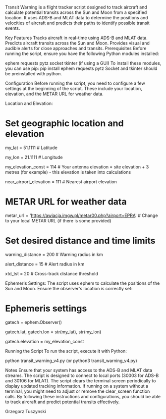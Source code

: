 Transit Warning is a flight tracker script designed to track aircraft and calculate potential transits across the Sun and Moon from a specified location.
It uses ADS-B and MLAT data to determine the positions and velocities of aircraft and predicts their paths to identify possible transit events.

Key Features
Tracks aircraft in real-time using ADS-B and MLAT data.
Predicts aircraft transits across the Sun and Moon.
Provides visual and audible alerts for close approaches and transits.
Prerequisites
Before running the script, ensure you have the following Python modules installed:

ephem
requests
pytz
socket
tkinter (if using a GUI)
To install these modules, you can use pip: pip install ephem requests pytz
Socket and tkinter should be preinstalled with python.

Configuration
Before running the script, you need to configure a few settings at the beginning of the script. These include your location, elevation, and the METAR URL for weather data.

Location and Elevation:
# Set geographic location and elevation
my_lat = 51.1111  # Latitude

my_lon = 21.1111  # Longitude

my_elevation_const = 114  # Your antenna elevation = site elevation + 3 metres (for example) - this elevation is taken into calculations

near_airport_elevation = 111  # Nearest airport elevation

# METAR URL for weather data
metar_url = 'https://awiacja.imgw.pl/metar00.php?airport=EPRA'  # Change to your local METAR URL (if there is some provided)

# Set desired distance and time limits
warning_distance = 200  # Warning radius in km

alert_distance = 15  # Alert radius in km

xtd_tst = 20  # Cross-track distance threshold

Ephemeris Settings:
The script uses ephem to calculate the positions of the Sun and Moon. Ensure the observer's location is correctly set:
# Ephemeris settings
gatech = ephem.Observer()

gatech.lat, gatech.lon = str(my_lat), str(my_lon)

gatech.elevation = my_elevation_const

Running the Script
To run the script, execute it with Python:

python transit_warning_v4.py (or python3 transit_warning_v4.py)

Notes
Ensure that your system has access to the ADS-B and MLAT data streams. The script is designed to connect to local ports (30003 for ADS-B and 30106 for MLAT).
The script clears the terminal screen periodically to display updated tracking information. If running on a system without a terminal, you might need to adjust or remove the clear_screen function calls.
By following these instructions and configurations, you should be able to track aircraft and predict potential transits effectively.

Grzegorz Tuszynski
